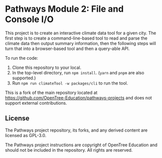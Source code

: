 # Pathways Module 2: File and Console I/O

This project is to create an interactive climate data tool for a given city. The
first step is to create a command-line-based tool to read and parse the climate
data then output summary information, then the following steps will turn that
into a browser-based tool and then a query-able API.

To run the code:

1. Clone this repository to your local.
2. In the top-level directory, run `npm install`. (`yarn` and `pnpm` are also
   supported.)
3. Run `npm run climateTool -w packages/cli` to run the tool.

This is a fork of the main repository located at
https://github.com/OpenTree-Education/pathways-projects and does not support
external contributions.

## License

The Pathways project repository, its forks, and any derived content are licensed
as GPL-3.0.

The Pathways project instructions are copyright of OpenTree Education and should
not be included in the repository. All rights are reserved.
